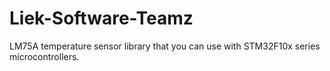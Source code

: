 # Liek-Software-Teamz
LM75A temperature sensor library that you can use with STM32F10x series microcontrollers.
